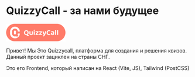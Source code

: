 # QuizzyCall - за нами будущее

<img src="public/menu.png" height=48></img>

Привет! Мы Это Quizzycall, платформа для создания и решения квизов. 
              Данный проект зациклен на страны СНГ.

Это его Frontend, который написан на React (Vite, JS), Tailwind (PostCSS)